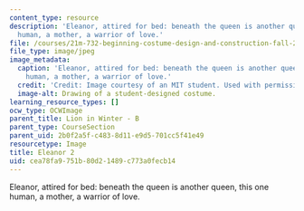 ```yaml
---
content_type: resource
description: 'Eleanor, attired for bed: beneath the queen is another queen, this one
  human, a mother, a warrior of love.'
file: /courses/21m-732-beginning-costume-design-and-construction-fall-2008/cea78fa9751b80d21489c773a0fecb14_eleanor2.jpg
file_type: image/jpeg
image_metadata:
  caption: 'Eleanor, attired for bed: beneath the queen is another queen, this one
    human, a mother, a warrior of love.'
  credit: 'Credit: Image courtesy of an MIT student. Used with permission.'
  image-alt: Drawing of a student-designed costume.
learning_resource_types: []
ocw_type: OCWImage
parent_title: Lion in Winter - B
parent_type: CourseSection
parent_uid: 2b0f2a5f-c483-8d11-e9d5-701cc5f41e49
resourcetype: Image
title: Eleanor 2
uid: cea78fa9-751b-80d2-1489-c773a0fecb14
---
```

Eleanor, attired for bed: beneath the queen is another queen, this one human, a mother, a warrior of love.

